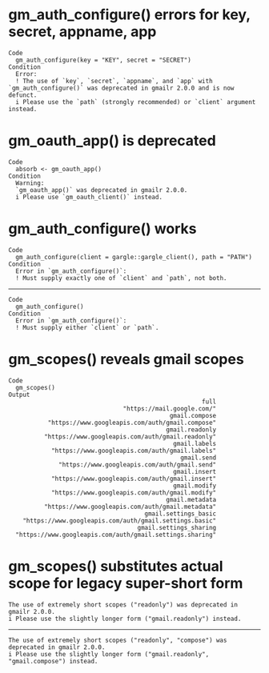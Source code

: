 # gm_auth_configure() errors for key, secret, appname, app

    Code
      gm_auth_configure(key = "KEY", secret = "SECRET")
    Condition
      Error:
      ! The use of `key`, `secret`, `appname`, and `app` with `gm_auth_configure()` was deprecated in gmailr 2.0.0 and is now defunct.
      i Please use the `path` (strongly recommended) or `client` argument instead.

# gm_oauth_app() is deprecated

    Code
      absorb <- gm_oauth_app()
    Condition
      Warning:
      `gm_oauth_app()` was deprecated in gmailr 2.0.0.
      i Please use `gm_oauth_client()` instead.

# gm_auth_configure() works

    Code
      gm_auth_configure(client = gargle::gargle_client(), path = "PATH")
    Condition
      Error in `gm_auth_configure()`:
      ! Must supply exactly one of `client` and `path`, not both.

---

    Code
      gm_auth_configure()
    Condition
      Error in `gm_auth_configure()`:
      ! Must supply either `client` or `path`.

# gm_scopes() reveals gmail scopes

    Code
      gm_scopes()
    Output
                                                          full 
                                    "https://mail.google.com/" 
                                                 gmail.compose 
               "https://www.googleapis.com/auth/gmail.compose" 
                                                gmail.readonly 
              "https://www.googleapis.com/auth/gmail.readonly" 
                                                  gmail.labels 
                "https://www.googleapis.com/auth/gmail.labels" 
                                                    gmail.send 
                  "https://www.googleapis.com/auth/gmail.send" 
                                                  gmail.insert 
                "https://www.googleapis.com/auth/gmail.insert" 
                                                  gmail.modify 
                "https://www.googleapis.com/auth/gmail.modify" 
                                                gmail.metadata 
              "https://www.googleapis.com/auth/gmail.metadata" 
                                          gmail.settings_basic 
        "https://www.googleapis.com/auth/gmail.settings.basic" 
                                        gmail.settings_sharing 
      "https://www.googleapis.com/auth/gmail.settings.sharing" 

# gm_scopes() substitutes actual scope for legacy super-short form

    The use of extremely short scopes ("readonly") was deprecated in gmailr 2.0.0.
    i Please use the slightly longer form ("gmail.readonly") instead.

---

    The use of extremely short scopes ("readonly", "compose") was deprecated in gmailr 2.0.0.
    i Please use the slightly longer form ("gmail.readonly", "gmail.compose") instead.

